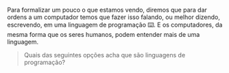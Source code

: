 Para formalizar um pouco o que estamos vendo, diremos que para dar ordens a um computador temos que fazer isso falando, ou melhor dizendo, escrevendo, em uma linguagem de programação :keyboard:. E os computadores, da mesma forma que os seres humanos, podem entender mais de uma linguagem.

> Quais das seguintes opções acha que são linguagens de programação?
